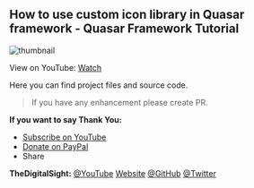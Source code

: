 
## How to use custom icon library in Quasar framework - Quasar Framework Tutorial

![thumbnail](https://i.ytimg.com/vi/9bpuvOzaT14/maxresdefault.jpg)

View on YouTube: [Watch](https://www.youtube.com/watch?v=9bpuvOzaT14)

Here you can find project files and source code.

> If you have any enhancement please create PR.

**If you want to say Thank You:**

* [Subscribe on YouTube](https://youtube.com/thedigitalsight?sub_confirmation=1)
* [Donate on PayPal](PayPal.Me/thedigitalsight)
* Share

**TheDigitalSight:** [@YouTube](https://youtube.com/thedigitalsight) [Website](https://jdsolanki0001.gitlab.io/thedigitalsight/) [@GitHub]([https://github.com/jd-0001](https://github.com/jd-0001)) [@Twitter]([https://twitter.com/jdsolanki0001](https://twitter.com/jdsolanki0001))
